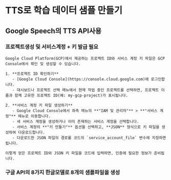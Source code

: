 # TTS로 학습 데이터 샘플 만들기

## Google Speech의 TTS API사용

### 프로젝트생성 및 서비스계정 + 키 발급 필요

```
Google Cloud Platform(GCP)에서 제공하는 프로젝트 ID와 서비스 계정 키 파일은 GCP Console에서 확인 및 생성할 수 있습니다.

1. **프로젝트 ID 확인하기**  
   - [Google Cloud Console](https://console.cloud.google.com)에 로그인합니다.  
   - 대시보드나 프로젝트 선택 메뉴에서 현재 작업 중인 프로젝트를 선택하면, 프로젝트 이름과 함께 고유한 프로젝트 ID(예: my-gcp-project)가 표시됩니다.

2. **서비스 계정 키 파일 생성하기**  
   - Google Cloud Console에서 좌측 메뉴의 **"IAM 및 관리자"** > **"서비스 계정"** 메뉴로 이동합니다.
   - 새 서비스 계정을 생성하거나 이미 존재하는 서비스 계정을 선택합니다.
   - 서비스 계정의 **"키 만들기"** 옵션을 선택하고, **JSON** 형식으로 키 파일을 생성하여 다운로드합니다.
   - 다운로드한 JSON 파일의 경로를 코드의 `service_account_file` 변수에 지정하면 됩니다.

이렇게 얻은 프로젝트 ID와 JSON 키 파일을 코드에 입력하면, 인증에 필요한 정보가 준비됩니다.
```

### 구글 API의 8가지 한글모델로 8개의 샘플파일을 생성